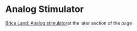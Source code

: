 # Analog Stimulator

[Brice Land: Analog stimulator](https://people.ece.cornell.edu/land/PROJECTS/SIU/index.html )at the later section of the page